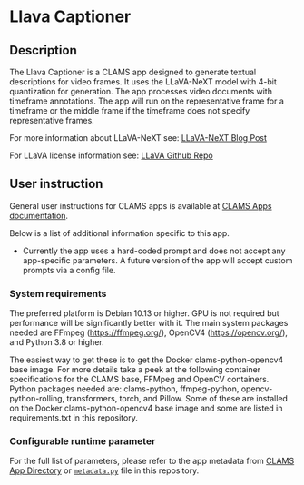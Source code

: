 
# Llava Captioner

## Description

The Llava Captioner is a CLAMS app designed to generate textual descriptions for video frames. It uses the LLaVA-NeXT model with 4-bit quantization for generation. The app processes video documents with timeframe annotations. The app will run on the representative frame for a timeframe or the middle frame if the timeframe does not specify representative frames. 

For more information about LLaVA-NeXT see: [LLaVA-NeXT Blog Post](https://llava-vl.github.io/blog/2024-01-30-llava-next/)

For LLaVA license information see: [LLaVA Github Repo](https://github.com/haotian-liu/LLaVA#:~:text=Usage%20and%20License,laws%20and%20regulations.)

## User instruction

General user instructions for CLAMS apps is available at [CLAMS Apps documentation](https://apps.clams.ai/clamsapp).

Below is a list of additional information specific to this app.

- Currently the app uses a hard-coded prompt and does not accept any app-specific parameters. A future version of the app will accept custom prompts via a config file. 

### System requirements

The preferred platform is Debian 10.13 or higher. GPU is not required but performance will be significantly better with it. The main system packages needed are FFmpeg (https://ffmpeg.org/), OpenCV4 (https://opencv.org/), and Python 3.8 or higher.

The easiest way to get these is to get the Docker clams-python-opencv4 base image. For more details take a peek at the following container specifications for the CLAMS base, FFMpeg and OpenCV containers. Python packages needed are: clams-python, ffmpeg-python, opencv-python-rolling, transformers, torch, and Pillow. Some of these are installed on the Docker clams-python-opencv4 base image and some are listed in requirements.txt in this repository.

### Configurable runtime parameter

For the full list of parameters, please refer to the app metadata from [CLAMS App Directory](https://apps.clams.ai) or [`metadata.py`](metadata.py) file in this repository.
